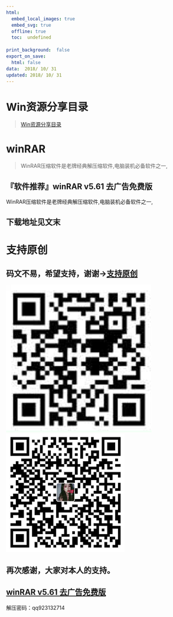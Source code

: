 ```yaml
---
html:
  embed_local_images: true
  embed_svg: true
  offline: true
  toc:  undefined

print_background:  false
export_on_save:
  html: false
data:  2018/ 10/ 31
updated: 2018/ 10/ 31
---
```


# Win资源分享目录

> [Win资源分享目录](https://blog.csdn.net/qq923132714/article/details/83108491 "Win资源分享目录")


# winRAR

>WinRAR压缩软件是老牌经典解压缩软件,电脑装机必备软件之一,


## 『软件推荐』winRAR v5.61 去广告免费版

WinRAR压缩软件是老牌经典解压缩软件,电脑装机必备软件之一,

## 下载地址见文末

# 支持原创
## 码文不易，希望支持，谢谢->**[支持原创](http://blog.csdn.net/qq923132714/article/details/79399145)**
![微信支付](https://raw.githubusercontent.com/923132714/my_picture/master/blog/support/weixin.png)![微信支付](https://raw.githubusercontent.com/923132714/my_picture/master/blog/support/支付宝.png)
## 再次感谢，大家对本人的支持。



## [winRAR v5.61 去广告免费版](http://u16848854.ctfile.net/fs/16848854-317233488 "winRAR v5.61 去广告免费版")

解压密码：qq923132714
